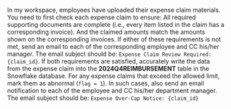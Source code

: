 In my workspace, employees have uploaded their expense claim materials.  You need to first check each expense claim to ensure:  All required supporting documents are complete (i.e., every item listed in the claim has a corresponding invoice). And the claimed amounts match the amounts shown on the corresponding invoices.  If either of these requirements is not met, send an email to each of the corresponding employee and CC his/her manager. The email subject should be:  `Expense Claim Review Required: {claim_id}`. If both requirements are satisfied, accurately write the data from the expense claim into the **2024Q4REIMBURSEMENT** table in the Snowflake database. For any expense claims that exceed the allowed limit, mark them as abnormal (`flag = 1`). In such cases, also send an email notification to each of the employee and CC his/her department manager. The email subject should be: `Expense Over-Cap Notice: {claim_id}`